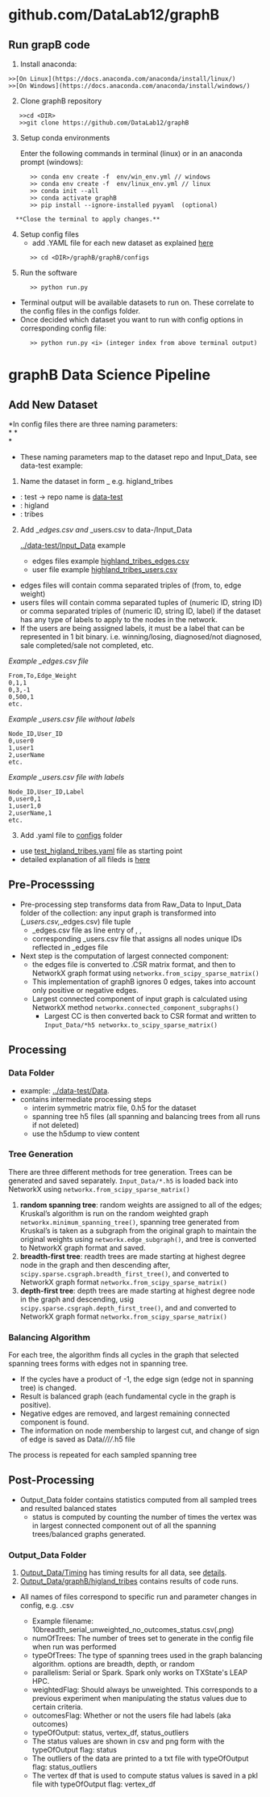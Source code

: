 # **github.com/DataLab12/graphB**

## Run grapB code 

1. Install anaconda:  
```
>>[On Linux](https://docs.anaconda.com/anaconda/install/linux/)  
>>[On Windows](https://docs.anaconda.com/anaconda/install/windows/)  
```
2. Clone graphB repository 
```
   >>cd <DIR> 
   >>git clone https://github.com/DataLab12/graphB   
```  

3. Setup conda environments  

      Enter the following commands in terminal (linux) or in an anaconda prompt (windows):
```
      >> conda env create -f  env/win_env.yml // windows  
      >> conda env create -f  env/linux_env.yml // linux  
      >> conda init --all   
      >> conda activate graphB    
      >> pip install --ignore-installed pyyaml  (optional)
```    
      **Close the terminal to apply changes.**  
      
4. Setup config files
     * add .YAML file for each new dataset as explained [here](configs/README.md) 
```
      >> cd <DIR>/graphB/graphB/configs 
```      
 
5. Run the software  
``` 
      >> python run.py  
``` 
 * Terminal output will be available datasets to run on. These correlate to the config files in the configs folder.  
 * Once decided which dataset you want to run with config options in corresponding config file: 
``` 
      >> python run.py <i> (integer index from above terminal output)  
```

# graphB Data Science Pipeline 
           
## Add New Dataset

*In config files there are three naming parameters:  
      * <dataset>
      * <name1>   
      * <name2>  
* These naming parameters map to the dataset repo and Input_Data, see data-test example:

1. Name the dataset in form <name1>_<name2> e.g. higland_tribes 
  * <dataset>: test -> repo name is [data-test](../data-test)
  * <name1>: higland
  * <name2>: tribes 

2. Add <name1>_<name2>_edges.csv and <name1>_<name2>_users.csv to data-<dataset>/Input_Data

   [../data-test/Input_Data](../data-test/Input_Data) example
   * edges files example [highland_tribes_edges.csv](../data-test/Input_Data/highland_tribes_edges.csv)
   * user file example [highland_tribes_users.csv](../data-test/Input_Data/highland_tribes_users.csv)  

* edges files will contain comma separated triples of (from, to, edge weight)  
* users files will contain comma separated tuples of (numeric ID, string ID) or comma separated triples of (numeric ID, string ID, label) if the dataset has any type of labels to apply to the nodes in the network.  
* If the users are being assigned labels, it must be a label that can be represented in 1 bit binary. i.e. winning/losing, diagnosed/not diagnosed, sale completed/sale not completed, etc.  

*Example _edges.csv file* 
```
From,To,Edge_Weight
0,1,1
0,3,-1
0,500,1
etc.
```
*Example _users.csv file without labels*
```
Node_ID,User_ID
0,user0
1,user1
2,userName
etc.
```
*Example _users.csv file with labels*
```
Node_ID,User_ID,Label
0,user0,1
1,user1,0
2,userName,1
etc.
```

3. Add <dataset>_<name1>_<name2>.yaml file to [configs](configs/) folder 
  * use [test_higland_tribes.yaml](configs/test_highland_tribes.yaml) file as starting point 
  * detailed explanation of all fileds is [here](configs/README.md) 
  
## Pre-Processsing 
* Pre-processing step transforms data from Raw_Data to Input_Data folder of the collection: any input graph is transformed into (*_users.csv,*_edges.csv) file tuple 
   *  _edges.csv file as line entry of <from>, <to>, <vote>
   * corresponding _users.csv file that assigns all nodes unique IDs reflected in _edges file 
* Next step is the computation of largest connected component: 
   * the edges file is converted to .CSR matrix format, and then to NetworkX graph format using 
            ```networkx.from_scipy_sparse_matrix()``` 
   * This implementation of graphB ignores 0 edges, takes into account only positive or negative edges. 
   * Largest connected component of input graph is calculated using NetworkX method 
            ```networkx.connected_component_subgraphs()```
	 * Largest CC is then converted back to CSR format and written to 
	        ```Input_Data/*h5 networkx.to_scipy_sparse_matrix()```
			

## Processing 

### Data Folder 

* example: [../data-test/Data](../data-test/Data).
* contains intermediate processing steps
  * interim symmetric matrix file, 0.h5 for the dataset
  * spanning tree h5 files (all spanning and balancing trees from all runs if not deleted) 
  * use the h5dump to view content

### Tree Generation 

There are three different methods for tree generation. Trees can be generated and saved separately.
  ```Input_Data/*.h5``` is loaded back into NetworkX using ```networkx.from_scipy_sparse_matrix()```
1. **random spanning tree**: random weights are assigned to all of the edges; Kruskal’s algorithm is run on the random weighted graph
   ```networkx.minimum_spanning_tree()```, spanning tree generated from Kruskal’s is taken as a subgraph from the original graph to maintain the original weights using 
   ```networkx.edge_subgraph()```, 
   and tree is converted to NetworkX graph format and saved. 
2.  **breadth-first tree**: readth trees are made starting at highest degree node in the graph and then descending after,
	```scipy.sparse.csgraph.breadth_first_tree()```, and converted to NetworkX graph format
	```networkx.from_scipy_sparse_matrix()```
2. **depth-first tree**: depth trees are made starting at highest degree node in the graph and descending, usig
    ```scipy.sparse.csgraph.depth_first_tree()```, and and converted to NetworkX graph format
	```networkx.from_scipy_sparse_matrix()```

### Balancing Algorithm

For each tree, the algorithm finds all cycles in the graph that selected spanning trees forms with edges not in spanning tree.
* If the cycles have a product of -1, the edge sign (edge not in spanning tree) is changed.
* Result is balanced graph (each fundamental cycle in the graph is positive). 
* Negative edges are removed, and largest remaining connected component is found. 
* The information on node membership to largest cut, and change of sign of edge is saved as Data/*/*/*/*.h5 file 
  
The process is repeated for each sampled spanning tree 
  

## Post-Processing 

* Output_Data folder contains statistics computed from all sampled trees and resulted balanced states 
  * status is computed by counting the number of times the vertex was in largest connected component out of all the spanning trees/balanced graphs generated.

### Output_Data Folder 

1. [Output_Data/Timing](../data-test/Output_Data/Timing) has timing results for all data, see [details](TIMING.md).
2. [Output_Data/graphB/higland_tribes](../data-test/Output_Data/graphB/highland_tribes) contains results of code runs. 
 * All names of files correspond to specific run and parameter changes in config, e.g. <numOfTrees><typeOfTrees>_<parallelism>_<weightedFlag>_<outcomesFlag>_<typeOfOutput>.csv 
   * Example filename: 10breadth_serial_unweighted_no_outcomes_status.csv(.png)
   * numOfTrees: The number of trees set to generate in the config file when run was performed  
   * typeOfTrees: The type of spanning trees used in the graph balancing algorithm. options are breadth, depth, or random  
   * parallelism: Serial or Spark. Spark only works on TXState's LEAP HPC.  
   * weightedFlag: Should always be unweighted. This corresponds to a previous experiment when manipulating the status values due to certain criteria.  
   * outcomesFlag: Whether or not the users file had labels (aka outcomes)  
   * typeOfOutput: status, vertex_df, status_outliers
   * The status values are shown in csv and png form with the typeOfOutput flag: status  
   * The outliers of the data are printed to a txt file with typeOfOutput flag: status_outliers
   * The vertex df that is used to compute status values is saved in a pkl file with typeOfOutput flag: vertex_df


  
 
